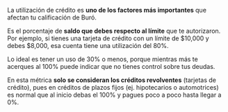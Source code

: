 La utilización de crédito es **uno de los factores más importantes** que afectan tu calificación de Buró.

Es el porcentaje de **saldo que debes respecto al límite** que te autorizaron. Por ejemplo, si tienes una tarjeta de crédito con un límite de $10,000 y debes $8,000, esa cuenta tiene una utilización del 80%.

Lo ideal es tener un uso de 30% o menos, porque mientras más te acerques al 100% puede indicar que no tienes control sobre tus deudas.

En esta métrica **solo se consideran los créditos revolventes** (tarjetas de crédito), pues en créditos de plazos fijos (ej. hipotecarios o automotrices) es normal que al inicio debas el 100% y pagues poco a poco hasta llegar a 0%.

